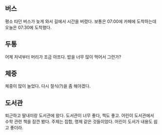 ## 버스
평소 타던 버스가 늦게 와서 길에서 시간을 버렸다. 보통은 07:00에 카페에 도착하는데 오늘은 07:30에 도착했다.

## 두통
어제 저녁부터 머리가 조금 아프다. 밥을 너무 많이 먹어서 그런가?

## 체중
체중이 많이 늘었다. 다시 절식(?)을 좀 해야겠다.

## 도서관
퇴근하고 딸내미랑 도서관에 왔다. 도서관이 너무 좋다, 책도 좋고. 어린이 도서관에서 수학 관련 책을 잠깐 봤다. 주제는 집합, 명제 같은 것들이었다. 어린이 도서가 내용도 쉽고 좋더라.
